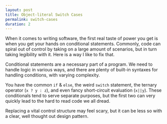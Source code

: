 ```yaml
---
layout: post
title: Object-literal Switch Cases
permalink: switch-cases
duration: 2
---
```


When it comes to writing software, the first real taste of power you get is when you get your hands on conditional statements. Commonly, code can spiral out of control by taking on a large amount of scenarios, but in turn taking legibility with it. Here is a way I like to fix that.

Conditional statements are a necessary part of a program. We need to handle logic in various ways, and there are plenty of built-in syntaxes for handling conditions, with varying complexity.

You have the common `if` & `else`, the weird `switch` statement, the ternary operator (`x ? y : z`), and even fancy short-circuit evaluation (`x||y`). These conditionals tend to serve separate purposes, but the first two can very quickly lead to the hard to read code we all dread.

Replacing a vital control structure may feel scary, but it can be less so with a clear, well thought out design pattern. 